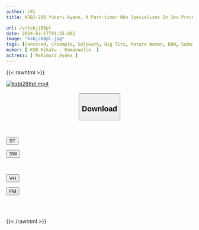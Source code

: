 ```yaml
---
author: j91
title: KSBJ-288 Yukari Ayano, A Part-timer Who Specializes In Sex Processing And Comes Looking For Masochistic Training

url: /v/ksbj288pl
date: 2024-02-17T01:55:00Z
image: "ksbj288pl.jpg"
tags: [Censored, Creampie, Solowork, Big Tits, Mature Woman, BBW, Submissive Woman	]
maker: [ KSB Kikaku - Emmanuelle  ]
actress: [ Makimura Ayaka ]
---
```



{{< rawhtml >}}

<div class="video" data-videoid="KygY2P3dAktJOr">
    <a href="javascript:;">
        <img src="/v/ksbj288pl/ksbj288pl.jpg" width="WIDTH" height="HEIGHT" alt="ksbj288pl.mp4" loading="lazy">
    </a>
</div>

<script type="text/javascript" src="https://j91.asia/asset/on-demand-st.js"></script>

<br>
  <link rel="stylesheet" href="https://j91.asia/asset/bs5.css">
  
  <center>
  <button class="btn btn-primary" type="button" data-bs-toggle="collapse" data-bs-target=".multi-collapse" aria-expanded="false" aria-controls="multiCollapseExample1 multiCollapseExample2"><h2>Download</h2></button></center>
</p>
<div class="row">
  <div class="col">
    <div class="collapse multi-collapse" id="multiCollapseExample1">
      <div class="card card-body">
	      	      <br>
<div class="buttons">  
<p><a href="https://streamtape.to/v/KygY2P3dAktJOr" target="_blank"><button class="btn-hover color-3"><i class="fa fa-download"></i> ST</button></a></p>
<p><a href="https://cdnwish.com/zlt82an9fciu" target="_blank"><button class="btn-hover color-2"><i class="fa fa-download"></i> SW</button></a></p></div>
    </div>
  </div>
</div>
  <div class="col">
    <div class="collapse multi-collapse" id="multiCollapseExample2">
      <div class="card card-body">
	      <br>
<div class="buttons">
<p><a href="javascript:;"><button class="btn-hover color-9"><i class="fa fa-download"></i> VH</button></a></p>
<p><a href="javascript:;"><button class="btn-hover color-8"><i class="fa fa-download"></i> FM</button></a></p></div>
<br><br>
      </div>
    </div>
  </div>
</div>

{{< /rawhtml >}}